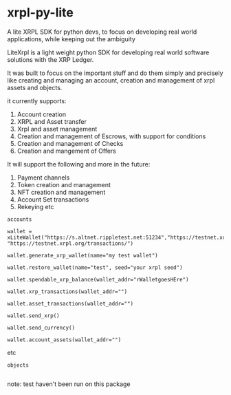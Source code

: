 # xrpl-py-lite
A lite XRPL SDK for python devs, to focus on developing real world applications, while keeping out the ambiguity

LiteXrpl is a light weight python SDK for developing real world software solutions with the XRP Ledger.

It was built to focus on the important stuff and do them simply and precisely like creating and managing an account, creation and management of xrpl assets and objects.

it currently supports:

1. Account creation
2. XRPL and Asset transfer
3. Xrpl and asset management
4. Creation and management of Escrows, with support for conditions 
5. Creation and management of Checks
6. Creation and mangement of Offers

It will support the following and more in the future:
1. Payment channels
2. Token creation and management
3. NFT creation and management
4. Account Set transactions
5. Rekeying
etc

`accounts`
```
wallet = xLiteWallet("https://s.altnet.rippletest.net:51234","https://testnet.xrpl.org/accounts/", "https://testnet.xrpl.org/transactions/")

wallet.generate_xrp_wallet(name="my test wallet")

wallet.restore_wallet(name="test", seed="your xrpl seed")

wallet.spendable_xrp_balance(wallet_addr="rWalletgoesHEre")

wallet.xrp_transactions(wallet_addr="")

wallet.asset_transactions(wallet_addr="")

wallet.send_xrp()

wallet.send_currency()

wallet.account_assets(wallet_addr="")

```
etc

`objects`
```

```



note: test haven't been run on this package
